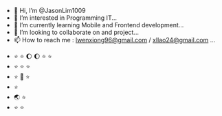 - 👋 Hi, I’m @JasonLim1009
- 👀 I’m interested in Programming IT...
- 🌱 I’m currently learning Mobile and Frontend development...
- 💞️ I’m looking to collaborate on and project...
- 📫 How to reach me : lwenxiong96@gmail.com / xllao24@gmail.com ...

<!---
JasonLim1009/JasonLim1009 is a ✨ special ✨ repository because its `README.md` (this file) appears on your GitHub profile.
You can click the Preview link to take a look at your changes.
--->


- :star: :star: :moon:
:waxing_gibbous_moon: :star: :star:
- :star: :star: :star:
- :star: :rocket: :star:
- :star: 
- :earth_asia: :star:
- :star: :star:
